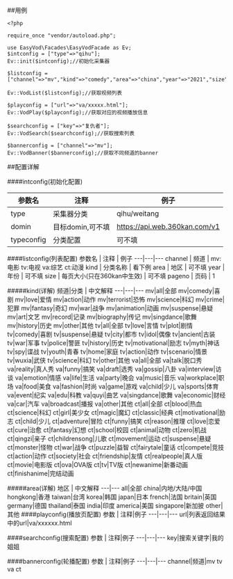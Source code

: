 ##用例
````
<?php

require_once "vendor/autoload.php";

use EasyVod\Facades\EasyVodFacade as Ev;
$intconfig = ["type"=>"qihu"];
Ev::init($intconfig);//初始化采集器

$listconfig = ["channel"=>"mv","kind"=>"comedy","area"=>"china","year"=>"2021","size"=>"35","pageno"=>1];

Ev::VodList($listconfig);//获取视频列表

$playconfig = ["url"=>"va/xxxxx.html"];
Ev::VodPlay($playconfig);//获取对应的视频播放信息

$searchconfig = ["key"=>"复仇者"];
Ev::VodSearch($searchconfig);//获取搜索列表

$bannerconfig = ["channel"=>"mv"];
Ev::VodBanner($bannerconfig);//获取不同频道的banner

````
##配置详解

####intconfig(初始化配置)

参数名 | 注释 | 例子
---|---|---
type | 采集器分类 | qihu/weitang
domin | 目标domin,可不填 | https://api.web.360kan.com/v1
typeconfig | 分类配置 | 可不填

####listconfig(列表配置)
参数名 | 注释 | 例子
---|---|---
channel | 频道 | mv:电影 tv:电视 va:综艺 ct:动漫
kind | 分类名称 | 看下例
area | 地区 | 可不填
year | 年份 | 可不填
size | 每页大小(只在360kan中生效) | 可不填
pageno | 页码 | 1

#####kind(详解)
频道|分类 | 中文解释
---|---|---
mv|all|全部
mv|comedy|喜剧
mv|love|爱情
mv|action|动作
mv|terrorist|恐怖
mv|science|科幻
mv|crime|犯罪
mv|fantasy|奇幻
mv|war|战争
mv|animation|动画
mv|suspense|悬疑
mv|art|文艺
mv|record|记录
mv|biography|传记
mv|singdance|歌舞
mv|history|历史
mv|other|其他
tv|all|全部
tv|love|言情
tv|plot|剧情
tv|comedy|喜剧
tv|suspense|悬疑
tv|city|都市
tv|idol|偶像
tv|ancient|古装
tv|war|军事
tv|police|警匪
tv|history|历史
tv|motivational|励志
tv|myth|神话
tv|spy|谍战
tv|youth|青春
tv|home|家庭
tv|action|动作
tv|scenario|情景
tv|wuxia|武侠
tv|science|科幻
tv|other|其他
va|all|全部
va|talk|脱口秀
va|reality|真人秀
va|funny|搞笑
va|draft|选秀
va|gossip|八卦
va|interview|访谈
va|emotion|情感
va|life|生活
va|party|晚会
va|music|音乐
va|workplace|职场
va|food|美食
va|fashion|时尚
va|game|游戏
va|child|少儿
va|sports|体育
va|event|纪实
va|edu|科教
va|quyi|曲艺
va|singdance|歌舞
va|economic|财经
va|car|汽车
va|broadcast|播报
va|other|其他
ct|all|全部
ct|blood|热血
ct|science|科幻
ct|girl|美少女
ct|magic|魔幻
ct|classic|经典
ct|motivational|励志
ct|child|少儿
ct|adventure|冒险
ct|funny|搞笑
ct|reason|推理
ct|love|恋爱
ct|cure|治愈
ct|fantasy|幻想
ct|school|校园
ct|animal|动物
ct|zero|机战
ct|qingzi|亲子
ct|childrensong|儿歌
ct|movement|运动
ct|suspense|悬疑
ct|monster|怪物
ct|war|战争
ct|puzzle|益智
ct|fairytale|童话
ct|compete|竞技
ct|action|动作
ct|society|社会
ct|friendship|友情
ct|realpeople|真人版
ct|movie|电影版
ct|ova|OVA版
ct|tv|TV版
ct|newanime|新番动画
ct|finishanime|完结动画

#####area(详解)
地区 | 中文解释
---|---
all|全部
china|内地/大陆/中国
hongkong|香港
taiwan|台湾
korea|韩国
japan|日本
french|法国
britain|英国
germany|德国
thailand|泰国
india|印度
america|美国
singapore|新加披
other|其他
####playconfig(播放页配置)
参数 | 注释|例子
---|---|---
url|列表返回结果中的url|va/xxxxxx.html

####searchconfig(搜索配置)
参数 | 注释|例子
---|---|---
key|搜索关键字|我的姐姐

####bannerconfig(轮播配置)
参数 | 注释|例子
---|---|---
channel|频道|mv tv va ct



